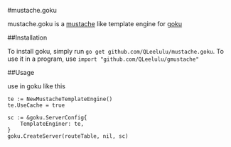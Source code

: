 #mustache.goku

mustache.goku is a [mustache](https://github.com/hoisie/mustache) like 
template engine for [goku](https://github.com/QLeelulu/goku)

##Installation

To install goku, simply run `go get github.com/QLeelulu/mustache.goku`. To use it in a program, use `import "github.com/QLeelulu/gmustache"`

##Usage

use in goku like this

    te := NewMustacheTemplateEngine()
    te.UseCache = true

    sc := &goku.ServerConfig{
        TemplateEnginer: te,
    }
    goku.CreateServer(routeTable, nil, sc)

